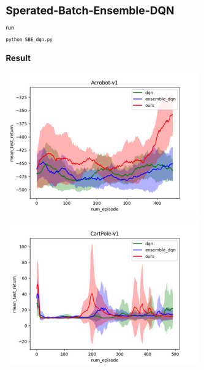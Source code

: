 # Sperated-Batch-Ensemble-DQN

run
```
python SBE_dqn.py
```

## Result
![Acrobot](./image/Acrobot-v1_seed1to10.png)

![CartPole](./image/CartPole-v1_seed1to10.png)
